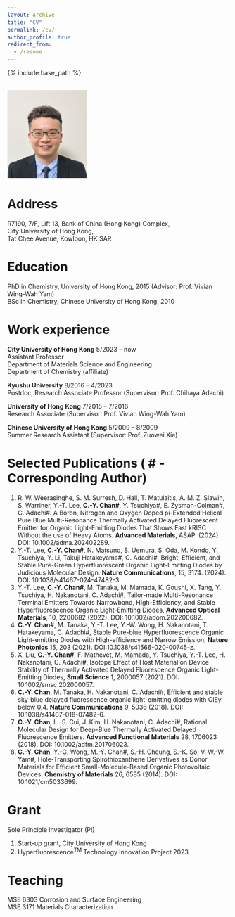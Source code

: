 ```yaml
---
layout: archive
title: "CV"
permalink: /cv/
author_profile: true
redirect_from:
  - /resume
---
```


{% include base_path %}

<br/> <img src='/images/Photo_CHAN Chin-Yiu.jpg' width="180" height="200">

Address
======
<p>R7190, 7/F, Lift 13, Bank of China (Hong Kong) Complex,<br>
City University of Hong Kong,<br>
Tat Chee Avenue, Kowloon, HK SAR </p>

Education
======
<p>PhD in Chemistry, University of Hong Kong, 2015 (Advisor: Prof. Vivian Wing-Wah Yam)<br>
BSc in Chemistry, Chinese University of Hong Kong, 2010</p>

Work experience
======
**City University of Hong Kong** 5/2023 – now                                                                        
Assistant Professor <br>Department of Materials Science and Engineering<br>Department of Chemistry (affiliate) 

**Kyushu University** 8/2016 – 4/2023                                                                        
Postdoc, Research Associate Professor (Supervisor: Prof. Chihaya Adachi)                            

**University of Hong Kong** 7/2015 – 7/2016                                                                        
 Research Associate (Supervisor: Prof. Vivian Wing-Wah Yam)                                     

**Chinese University of Hong Kong** 5/2009 – 8/2009                                                                        
Summer Research Assistant (Supervisor: Prof. Zuowei Xie)

Selected Publications ( # - Corresponding Author)
======
1.	R. W. Weerasinghe, S. M. Surresh, D. Hall, T. Matulaitis, A. M. Z. Slawin, S. Warriner, Y.-T. Lee, **C.-Y. Chan#**, Y. Tsuchiya#, E. Zysman-Colman#, C. Adachi#. A Boron, Nitrogen and Oxygen Doped pi-Extended Helical Pure Blue Multi-Resonance Thermally Activated Delayed Fluorescent Emitter for Organic Light-Emitting Diodes That Shows Fast kRISC Without the use of Heavy Atoms. **Advanced Materials**, ASAP. (2024) DOI: 10.1002/adma.202402289.
2.	Y.-T. Lee, **C.-Y. Chan#**, N. Matsuno, S. Uemura, S. Oda, M. Kondo, Y. Tsuchiya, Y. Li, Takuji Hatakeyama#, C. Adachi#, Bright, Efficient, and Stable Pure-Green Hyperfluorescent Organic Light-Emitting Diodes by Judicious Molecular Design. **Nature Communications**, 15, 3174. (2024). DOI: 10.1038/s41467-024-47482-3.
3.	Y.-T. Lee, **C.-Y. Chan#**, M. Tanaka, M. Mamada, K. Goushi, X. Tang, Y. Tsuchiya, H. Nakanotani, C. Adachi#, Tailor-made Multi-Resonance Terminal Emitters Towards Narrowband, High-Efficiency, and Stable Hyperfluorescence Organic Light-Emitting Diodes, **Advanced Optical Materials**, 10, 2200682 (2022). DOI: 10.1002/adom.202200682.
4.	**C.-Y. Chan#**, M. Tanaka, Y.-T. Lee, Y.-W. Wong, H. Nakanotani, T. Hatakeyama, C. Adachi#, Stable Pure-blue Hyperfluorescence Organic Light-emitting Diodes with High-efficiency and Narrow Emission, **Nature Photonics** 15, 203 (2021). DOI:10.1038/s41566-020-00745-z.
5.	X. Liu, **C.-Y. Chan#**, F. Mathevet, M. Mamada, Y. Tsuchiya, Y.-T. Lee, H. Nakanotani, C. Adachi#, Isotope Effect of Host Material on Device Stability of Thermally Activated Delayed Fluorescence Organic Light-Emitting Diodes, **Small Science** 1, 2000057 (2021). DOI: 10.1002/smsc.202000057.
6.	**C.-Y. Chan**, M. Tanaka, H. Nakanotani, C. Adachi#, Efficient and stable sky-blue delayed fluorescence organic light-emitting diodes with CIEy below 0.4. **Nature Communications** 9, 5036 (2018). DOI: 10.1038/s41467-018-07482-6.
7.	**C.-Y. Chan**, L.-S. Cui, J. Kim, H. Nakanotani, C. Adachi#, Rational Molecular Design for Deep-Blue Thermally Activated Delayed Fluorescence Emitters. **Advanced Functional Materials** 28, 1706023 (2018). DOI: 10.1002/adfm.201706023.
8. **C.-Y. Chan**, Y.-C. Wong, M.-Y. Chan#, S.-H. Cheung, S.-K. So, V. W.-W. Yam#, Hole-Transporting Spirothioxanthene Derivatives as Donor Materials for Efficient Small-Molecule-Based Organic Photovoltaic Devices. **Chemistry of Materials** 26, 6585 (2014). DOI: 10.1021/cm5033699.
  
Grant
======
Sole Principle investigator (PI)
1.	Start-up grant, City University of Hong Kong 
2.	Hyperfluorescence<sup>TM</sup> Technology Innovation Project 2023
 
  
Teaching
======
MSE 6303 Corrosion and Surface Engineering <br> MSE 3171 Materials Characterization
  

